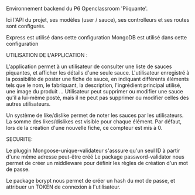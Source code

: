 Environnement backend du P6 Openclassroom 'Piiquante'. 

Ici l'API du projet, ses modèles (user / sauce), ses controlleurs et ses routes sont configurés. 

Express est utilisé dans cette configuration
MongoDB est utilisé dans cette configuration


UTILISATION DE L'APPLICATION : 

L'application permet à un utilisateur de consulter une liste de sauces piquantes, et afficher les détails d'une seule sauce. L'utilisateur enregistré à la possibilité de poster une fiche de sauce, en indiquant différents éléments tels que le nom, le fabriquant, la description, l'ingrédient principal utilisé, une image du produit ...
Utilisateur peut supprimer ou modifier une sauce qu'il a lui-même posté, mais il ne peut pas supprimer ou modifier celles des autres utilisateurs. 

Un système de like/dislike permet de noter les sauces par les utilisateurs. La somme des likes/dislikes est visible pour chaque élément. Par défaut, lors de la création d'une nouvelle fiche, ce compteur est mis à 0. 

SECURITE: 

Le pluggin Mongoose-unique-validateur s'asssure qu'un seul ID à partir d'une même adresse peut-être créé
Le package password-validator nous permet de créer un middleware pour définir les règles de création d'un mot de passe.


Le package bcrypt nous permet de créer un hash du mot de passe, et attribuer un TOKEN de connexion à l'utilisateur. 